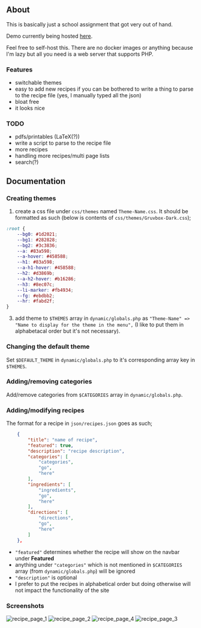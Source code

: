 ## About

This is basically just a school assignment that got very out of hand.

Demo currently being hosted [here](https://recipes.yazo.ink).

Feel free to self-host this. There are no docker images or anything because I'm lazy but all you need is a web server that supports PHP.

### Features
- switchable themes
- easy to add new recipes if you can be bothered to write a thing to parse to the recipe file (yes, I manually typed all the json)
- bloat free
- it looks nice

### TODO
- pdfs/printables (LaTeX(?))
- write a script to parse to the recipe file
- more recipes
- handling more recipes/multi page lists
- search(?)

## Documentation
### Creating themes
1. create a css file under `css/themes` named `Theme-Name.css`. It should be formatted as such (below is contents of `css/themes/Gruvbox-Dark.css`);
```css
:root {
    --bg0: #1d2021;
    --bg1: #282828;
    --bg2: #3c3836;
    --a: #83a598;
    --a-hover: #458588;
    --h1: #83a598;
    --a-h1-hover: #458588;
    --h2: #d3869b;
    --a-h2-hover: #b16286;
    --h3: #8ec07c;
    --li-marker: #fb4934;
    --fg: #ebdbb2;
    --hr: #fabd2f;
}
```
3. add theme to `$THEMES` array in `dynamic/globals.php` as `"Theme-Name" => "Name to display for the theme in the menu",` (I like to put them in alphabetacal order but it's not necessary).

### Changing the default theme
Set `$DEFAULT_THEME` in `dynamic/globals.php` to it's corresponding array key in `$THEMES`.

### Adding/removing categories
Add/remove categories from `$CATEGORIES` array in `dynamic/globals.php`.

### Adding/modifying recipes
The format for a recipe in `json/recipes.json` goes as such;
```json
    {
        "title": "name of recipe",
        "featured": true,
        "description": "recipe description",
        "categories": [
            "categories",
            "go",
            "here"
        ],
        "ingredients": [
            "ingredients",
            "go",
            "here"
        ],
        "directions": [
            "directions",
            "go",
            "here"
        ]
    },
```
- `"featured"` determines whether the recipe will show on the navbar under **Featured**
- anything under `"categories"` which is not mentioned in `$CATEGORIES` array (from `dynamic/globals.php`) will be ignored
- `"description"` is optional
- I prefer to put the recipes in alphabetical order but doing otherwise will not impact the functionality of the site
    
### Screenshots
![recipe_page_1](https://github.com/yazoink/php-json-recipe-site/assets/98802603/49f522b5-6541-48fc-ab8a-9c7d2cae77ef)
![recipe_page_2](https://github.com/yazoink/php-json-recipe-site/assets/98802603/c8582e5a-7a60-43a6-abff-fab11a5c6c1b)
![recipe_page_4](https://github.com/yazoink/php-json-recipe-site/assets/98802603/b1da098a-3632-4534-b6b2-6e010b943027)
![recipe_page_3](https://github.com/yazoink/php-json-recipe-site/assets/98802603/fb1d0f3b-e824-496b-a0a3-5588e52037ae)

